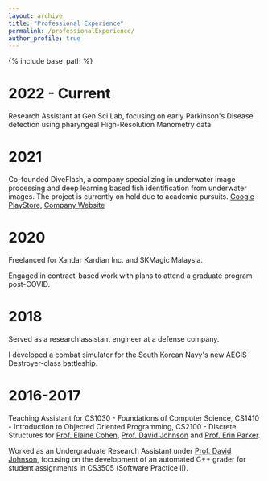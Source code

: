 ```yaml
---
layout: archive
title: "Professional Experience"
permalink: /professionalExperience/
author_profile: true
---
```


{% include base_path %}

2022 - Current
======
Research Assistant at Gen Sci Lab, focusing on early Parkinson's Disease detection using pharyngeal High-Resolution Manometry data.

2021
======
 Co-founded DiveFlash, a company specializing in underwater image processing and deep learning based fish identification from underwater images. The project is currently on hold due to academic pursuits. [Google PlayStore](https://play.google.com/store/apps/details?id=com.killerwhale.Diveflash), [Company Website](https://wearediveflash.github.io/)

2020
======
Freelanced for Xandar Kardian Inc. and SKMagic Malaysia.

Engaged in contract-based work with plans to attend a graduate program post-COVID.

2018
======
Served as a research assistant engineer at a defense company.

I developed a combat simulator for the South Korean Navy's new AEGIS Destroyer-class battleship.

2016-2017
======
Teaching Assistant for CS1030 - Foundations of Computer Science, CS1410 - Introduction to Objected Oriented Programming, CS2100 - Discrete Structures for [Prof. Elaine Cohen](https://users.cs.utah.edu/~cohen/), [Prof. David Johnson](https://users.cs.utah.edu/~dejohnso/) and [Prof. Erin Parker](https://users.cs.utah.edu/~parker/).

Worked as an Undergraduate Research Assistant under [Prof. David Johnson](https://users.cs.utah.edu/~dejohnso/), focusing on the development of an automated C++ grader for student assignments in CS3505 (Software Practice II).